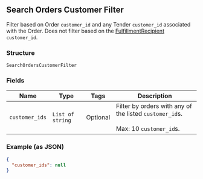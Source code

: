 ## Search Orders Customer Filter

Filter based on Order `customer_id` and any Tender `customer_id`
associated with the Order. Does not filter based on the
[FulfillmentRecipient](./models/fulfillment-recipient.md) `customer_id`.

### Structure

`SearchOrdersCustomerFilter`

### Fields

| Name | Type | Tags | Description |
|  --- | --- | --- | --- |
| `customer_ids` | `List of string` | Optional | Filter by orders with any of the listed `customer_id`s.<br><br>Max: 10 `customer_id`s. |

### Example (as JSON)

```json
{
  "customer_ids": null
}
```

